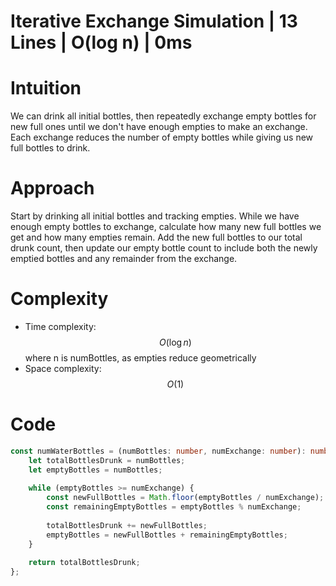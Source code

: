 # Iterative Exchange Simulation | 13 Lines | O(log n) | 0ms

# Intuition
We can drink all initial bottles, then repeatedly exchange empty bottles for new full ones until we don't have enough empties to make an exchange. Each exchange reduces the number of empty bottles while giving us new full bottles to drink.

# Approach
Start by drinking all initial bottles and tracking empties. While we have enough empty bottles to exchange, calculate how many new full bottles we get and how many empties remain. Add the new full bottles to our total drunk count, then update our empty bottle count to include both the newly emptied bottles and any remainder from the exchange.

# Complexity
- Time complexity: $$O(\log n)$$ where n is numBottles, as empties reduce geometrically
- Space complexity: $$O(1)$$

# Code
```typescript
const numWaterBottles = (numBottles: number, numExchange: number): number => {
    let totalBottlesDrunk = numBottles;
    let emptyBottles = numBottles;
    
    while (emptyBottles >= numExchange) {
        const newFullBottles = Math.floor(emptyBottles / numExchange);
        const remainingEmptyBottles = emptyBottles % numExchange;
        
        totalBottlesDrunk += newFullBottles;
        emptyBottles = newFullBottles + remainingEmptyBottles;
    }
    
    return totalBottlesDrunk;
};
```